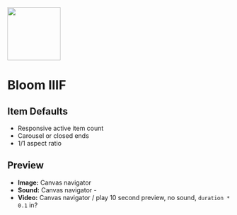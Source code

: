 <img src="https://user-images.githubusercontent.com/7376450/160179219-b8e76d18-1e28-43df-9a8f-cda433619b58.png" width="120" />

# Bloom IIIF

## Item Defaults

- Responsive active item count
- Carousel or closed ends
- 1/1 aspect ratio

## Preview

- **Image:** Canvas navigator
- **Sound:** Canvas navigator -
- **Video:** Canvas navigator / play 10 second preview, no sound, `duration * 0.1` in?
